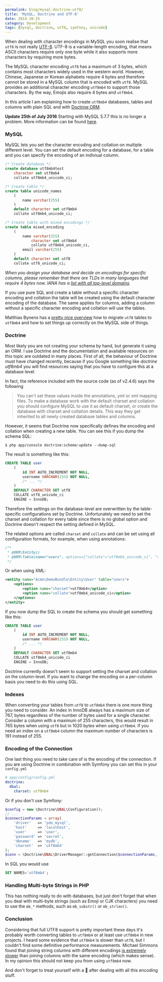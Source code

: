 ```yaml
---
permalink: blog/mysql-doctrine-utf8/
title: 'MySQL, Doctrine and UTF-8'
date: 2014-10-25
category: Development
tags: [mysql, doctrine, utf8, symfony, unicode]
---
```


When dealing with character encodings in MySQL you soon realise that `utf8` is not really [UTF-8](http://en.wikipedia.org/wiki/UTF-8). UTF-8 is a variable-length encoding, that means ASCII characters require only one byte while it also supports more characters by requiring more bytes.

The MySQL character encoding `utf8` has a maximum of 3 bytes, which contains most characters widely used in the western world. However, Chinese, Japanese or Korean alphabets require 4 bytes and therefore cannot be stored in a MySQL column that is encoded with `utf8`. MySQL provides an additional character encoding `utf8mb4` to support those characters. By the way, Emojis also require 4 bytes and `utf8mb4`.

In this article I am explaining how to create `utf8mb4` databases, tables and columns with plain SQL and with [Doctrine ORM](http://www.doctrine-project.org).

**Update 25th of July 2016** Starting with MySQL 5.7.7 this is no longer a problem. More information can be found [here](https://github.com/doctrine/dbal/pull/851#issuecomment-104269536).

### MySQL

MySQL lets you set the character encoding and collation on multiple different level. You can set the default encoding for a database, for a table and you can specify the encoding of an indiviual column.

```sql
/* Create database */
create database utf8mb4test
    character set utf8mb4
    collate utf8mb4_unicode_ci;

/* Create table */
create table unicode_names
    (
        name varchar(255)
    )
    default character set utf8mb4
    collate utf8mb4_unicode_ci;

/* Create table with mixed encodings */
create table mixed_encoding
    (
        name varchar(255)
            character set utf8mb4
            collate utf8mb4_unicode_ci,
        email varchar(255)
    )
    default character set utf8
    collate utf8_unicode_ci;
```

_When you design your database and decide on encodings for specific columns, please remember that there are TLDs in many languages that require 4 bytes now. IANA has a [list with all top-level domains](http://www.iana.org/domains/root/db)._

If you use pure SQL and create a table without a specific character encoding and collation the table will be created using the default character encoding of the database. The same applies for columns, adding a column without a specific character encoding and collation will use the tables.

Matthias Bynens has a [pretty nice overview](https://mathiasbynens.be/notes/mysql-utf8mb4) how to migrate `utf8` tables to `utf8mb4` and how to set things up correctly on the MySQL side of things.

### Doctrine

Most likely you are not creating your schema by hand, but generate it using an ORM. I use Doctrine and the documentation and available resources on this topic are outdated in many places. First of all, the behaviour of Doctrine must have changed recently, because if you Google something like _doctrine utf8mb4_ you will find resources saying that you have to configure this at a database level.

In fact, the reference included with the source code (as of v2.4.6) says the following

> You can't set these values inside the annotations, yml or xml mapping files. To make a database work with the default charset and collation you should configure MySQL to use it as default charset, or create the database with charset and collation details. This way they get inherited to all newly created database tables and columns.

However, it seems that Doctrine now specifically defines the encoding and collation when creating a new table. You can see this if you dump the schema SQL:

```shell
$ php app/console doctrine:schema:update --dump-sql
```

The result is something like this:

```sql
CREATE TABLE user
    (
        id INT AUTO_INCREMENT NOT NULL,
        username VARCHAR(255) NOT NULL,
        /* ... */
    )
    DEFAULT CHARACTER SET utf8
    COLLATE utf8_unicode_ci
    ENGINE = InnoDB;
```

Therefore the settings on the database-level are overwritten by the table-specific configurations set by Doctrine. Unfortunately we need to set the charset and collation for every table since there is no global option and Doctrine doesn't respect the setting defined in MySQL.

The related options are called `charset` and `collate` and can be set using all configuration formats, for example, when using annotations:

```php
/**
 * @ORM\Entity()
 * @ORM\Table(name="users", options={"collate"="utf8mb4_unicode_ci", "charset"="utf8mb4"})
 */
```

Or when using XML:

```xml
<entity name="Acme\DemoBundle\Entity\User" table="users">
    <options>
        <option name="charset">utf8mb4</option>
        <option name="collate">utf8mb4_unicode_ci</option>
    </options>
</entity>
```

If you now dump the SQL to create the schema you should get something like this:

```sql
CREATE TABLE user
    (
        id INT AUTO_INCREMENT NOT NULL,
        username VARCHAR(255) NOT NULL,
        /* ... */
    )
    DEFAULT CHARACTER SET utf8mb4
    COLLATE utf8mb4_unicode_ci
    ENGINE = InnoDB;
```

Doctrine currently doesn't seem to support setting the charset and collation on the column-level. If you want to change the encoding on a per-column basis you need to do this using SQL.

### Indexes

When converting your tables from `utf8` to `utf8mb4` there is one more thing you need to consider. An index in InnoDB always has a maximum size of 767, bytes regardless of the number of bytes used for a single character. Consider a column with a maximum of 255 characters, this would result in 765 bytes when using `utf8` but in 1020 bytes when using `utf8mb4`. If you need an index on a `utf8mb4` column the maximum number of characters is 191 instead of 255.

### Encoding of the Connection

One last thing you need to take care of is the encoding of the connection. If you are using Doctrine in combination with Symfony you can set this in your `config.yml`

```yaml
# app/config/config.yml
doctrine:
  dbal:
    charset: utf8mb4
```

Or if you don't use Symfony:

```php
$config = new \Doctrine\DBAL\Configuration();
// ...
$connectionParams = array(
    'driver'   => 'pdo_mysql',
    'host'     => 'localhost',
    'user'     => 'user',
    'password' => 'secret',
    'dbname'   => 'mydb',
    'charset'  => 'utf8mb4'
);
$conn = \Doctrine\DBAL\DriverManager::getConnection($connectionParams, $config);
```

In SQL you would use

```sql
SET NAMES='utf8mb4';
```

### Handling Multi-byte Strings in PHP

This has nothing really to do with databases, but just don't forget that when you deal with multi-byte strings (such as Emoji or CJK characters) you need to use the `mb_*` methods, such as `mb_substr()` or `mb_strlen()`.

### Conclusion

Considering that full UTF8 support is pretty important these days it's probably worth converting tables to `utf8mb4` or at least use `utf8mb4` in new projects. I heard some evidence that `utf8mb4` is slower than `utf8`, but I couldn't find some definitive performance measurements. Michael Simmons found that joining string columns with different encodings [is extremely slower](http://info.michael-simons.eu/2013/01/21/java-mysql-and-multi-byte-utf-8-support/) than joining columns with the same encoding (which makes sense). In my opinion this should not keep you from using `utf8mb4` now.

And don't forget to treat yourself with a &#x1f37a; after dealing with all this encoding stuff.
